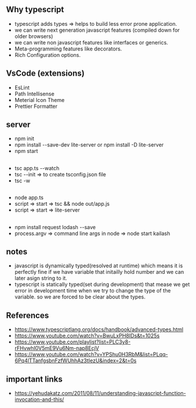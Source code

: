 ## Why typescript
- typescript adds types => helps to build less error prone application.
- we can write next generation javascript features (compiled down for older browsers)
- we can write non javascript features like interfaces or generics.
- Meta-programming features like decorators.
- Rich Configuration options.

## VsCode (extensions)
- EsLint
- Path Intellisense
- Meterial Icon Theme
- Prettier Formatter

## server
- npm init
- npm install --save-dev lite-server or npm install -D lite-server
- npm start

## 
- tsc app.ts --watch
- tsc --init  => to create tsconfig.json file 
- tsc -w

##
- node app.ts
- script => start => tsc && node out/app.js
- script => start => lite-server

##
- npm install request lodash --save
- process.argv => command line args in node =>  node start kailash


## notes
- javascript is dynamically typed(resolved at runtime) which means it is perfectly fine if we have variable that initailly hold number and we can later asign string to it.
- typescript is statically typed(set during development) that mease we get error in development time when we try to change the type of the variable. so we are forced to be clear
  about the types.

## References
- https://www.typescriptlang.org/docs/handbook/advanced-types.html
- https://www.youtube.com/watch?v=BwuLxPH8IDs&t=1025s
- https://www.youtube.com/playlist?list=PLC3y8-rFHvwhI0V5mE9Vu6Nm-nap8EcjV
- https://www.youtube.com/watch?v=YPShu0H3RbM&list=PLqq-6Pq4lTTanfgsbnFzfWUhhAz3tIezU&index=2&t=0s


## important links
- https://yehudakatz.com/2011/08/11/understanding-javascript-function-invocation-and-this/




